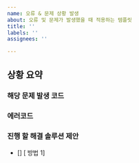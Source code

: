 ```yaml
---
name: 오류 & 문제 상황 발생
about: 오류 및 문제가 발생했을 때 적용하는 템플릿
title: ''
labels: ''
assignees: ''

---
```


## 상황 요약
>

### 해당 문제 발생 코드

### 에러코드

### 진행 할 해결 솔루션 제안
- [] [ 방법 1]
